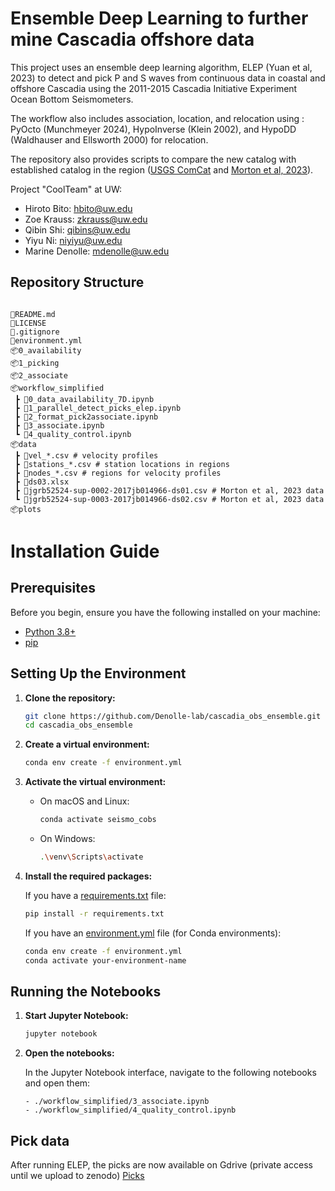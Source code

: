 # Ensemble Deep Learning to further mine Cascadia offshore data


This project uses an ensemble deep learning algorithm, ELEP (Yuan et al, 2023) to detect and pick P and S waves from continuous data in coastal and offshore Cascadia using the 2011-2015 Cascadia Initiative Experiment Ocean Bottom Seismometers.

The workflow also includes association, location, and relocation using : PyOcto (Munchmeyer 2024), HypoInverse (Klein 2002), and HypoDD (Waldhauser and Ellsworth 2000) for relocation.

The repository also provides scripts to compare the new catalog with established catalog in the region ([USGS ComCat](https://earthquake.usgs.gov/earthquakes/search/) and [Morton et al, 2023](https://agupubs.onlinelibrary.wiley.com/doi/full/10.1029/2023JB026607)).

Project "CoolTeam" at UW:
- Hiroto Bito: hbito@uw.edu 
- Zoe Krauss: zkrauss@uw.edu
- Qibin Shi: qibins@uw.edu
- Yiyu Ni: niyiyu@uw.edu
- Marine Denolle: mdenolle@uw.edu

## Repository Structure
```

📜README.md
📜LICENSE
📜.gitignore
📜environment.yml
📦0_availability
📦1_picking
📦2_associate
📦workflow_simplified
 ┣ 📜0_data_availability_7D.ipynb
 ┣ 📜1_parallel_detect_picks_elep.ipynb
 ┣ 📜2_format_pick2associate.ipynb
 ┣ 📜3_associate.ipynb
 ┗ 📜4_quality_control.ipynb
📦data
 ┣ 📜vel_*.csv # velocity profiles
 ┣ 📜stations_*.csv # station locations in regions
 ┣ 📜nodes_*.csv # regions for velocity profiles
 ┣ 📜ds03.xlsx
 ┣ 📜jgrb52524-sup-0002-2017jb014966-ds01.csv # Morton et al, 2023 data
 ┗ 📜jgrb52524-sup-0003-2017jb014966-ds02.csv # Morton et al, 2023 data
📦plots
```

# Installation Guide

## Prerequisites

Before you begin, ensure you have the following installed on your machine:

- [Python 3.8+](https://www.python.org/downloads/)
- [pip](https://pip.pypa.io/en/stable/installation/)

## Setting Up the Environment

1. **Clone the repository:**

    ```sh
    git clone https://github.com/Denolle-lab/cascadia_obs_ensemble.git
    cd cascadia_obs_ensemble
    ```

2. **Create a virtual environment:**

    ```sh
    conda env create -f environment.yml
    ```

3. **Activate the virtual environment:**

    - On macOS and Linux:

        ```sh
        conda activate seismo_cobs
        ```

    - On Windows:

        ```sh
        .\venv\Scripts\activate
        ```

4. **Install the required packages:**

    If you have a [requirements.txt](http://_vscodecontentref_/0) file:

    ```sh
    pip install -r requirements.txt
    ```

    If you have an [environment.yml](http://_vscodecontentref_/1) file (for Conda environments):

    ```sh
    conda env create -f environment.yml
    conda activate your-environment-name
    ```

## Running the Notebooks

1. **Start Jupyter Notebook:**

    ```sh
    jupyter notebook
    ```

2. **Open the notebooks:**

    In the Jupyter Notebook interface, navigate to the following notebooks and open them:
    ```
    - ./workflow_simplified/3_associate.ipynb
    - ./workflow_simplified/4_quality_control.ipynb
    ```

## Pick data

After running ELEP, the picks are now available on Gdrive (private access until we upload to zenodo)
[Picks](https://drive.google.com/drive/folders/1ACsaRj3GY-kBwPoXGb-RCDAlEiM3ArJP)


<!-- * [Picks 2011](https://drive.google.com/file/d/1D2hXbtvMPTiktmcg_ugrvIz8W_82x5Ht/view?usp=drive_link)
* [Picks 2012](https://drive.google.com/file/d/1gq2isg0dOuaRmorQRAc5PJKstBEjFd5L/view?usp=drive_link)
* [Picks 2013](https://drive.google.com/file/d/1M8UNhKxewNG48Rsjnk_DbWl2NpsgXXp8/view?usp=drive_link)
* [Picks 2014](https://drive.google.com/file/d/1sV7yTBDfVhBUixA0NvCmZKyf1L1SJh-C/view?usp=drive_link)
* [Picks 2015](https://drive.google.com/file/d/15Ok11F3r2Ia-5KanmlMGCDOhL0Usckpr/view?usp=drive_link) -->
